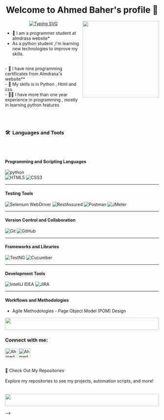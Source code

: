 <h1 align="center">Welcome to  Ahmed Baher's profile 👋 </h1>
<img width="250" align="right" src="https://c.tenor.com/_DOBjnGspYAAAAAM/code-coding.gif">

<p align="center">
<a href="https://git.io/typing-svg"><img src="https://readme-typing-svg.demolab.com?font=Fira+Code&pause=1000&color=EEC7E1&center=true&vCenter=true&random=false&width=435&lines=A+QA++%26+Testing+Engineer+.;Always+learn+new+things+!" alt="Typing SVG" /></a>
</p>

- 🏢 I am a programmer student at almdrasa website*
  <br>
-   As a python student ,I'm learning new technologies to improve my skills.
  <br>
- 🌱 I have nine programming certificates from Almdrasa's website**
  <br>
- 💬 My skills is in Python , Html and css.
  <br>
- 👨‍💻 I have more than one year experience in programming , mostly in learning python features


<br><br>


### 🛠 &nbsp;Languages and Tools
<br><br>

#### **Programming and Scripting Languages**  
![python](https://img.shields.io/badge/-python-%23F05032?style=flat-square&logo=python&logoColor=white)   
![HTML5](https://img.shields.io/badge/-HTML5-%23E44D27?style=flat-square&logo=html5&logoColor=white)  ![CSS3](https://img.shields.io/badge/-CSS3-%231572B6?style=flat-square&logo=css3)

---

#### **Testing Tools**  
![Selenium WebDriver](https://img.shields.io/badge/-Selenium%20WebDriver-43B02A?style=flat-square&logo=selenium&logoColor=white)  ![RestAssured](https://img.shields.io/badge/-RestAssured-%231B9AAA?style=flat-square&logo=api&logoColor=white) 
![Postman](https://img.shields.io/badge/-Postman-%23FF6C37?style=flat-square&logo=postman&logoColor=white)  ![JMeter](https://img.shields.io/badge/-Apache%20JMeter-5A545C?style=flat-square&logo=apache&logoColor=white)

---

#### **Version Control and Collaboration**  
![Git](https://img.shields.io/badge/-Git-%23F05032?style=flat-square&logo=git&logoColor=white)  ![GitHub](https://img.shields.io/badge/-GitHub-181717?style=flat-square&logo=github&logoColor=white)

---

#### **Frameworks and Libraries**  
![TestNG](https://img.shields.io/badge/-TestNG-%23181717?style=flat-square&logo=testng&logoColor=white)  ![Cucumber](https://img.shields.io/badge/-Cucumber-23D97D?style=flat-square&logo=cucumber&logoColor=white)

---

#### **Development Tools**  
![IntelliJ IDEA](https://img.shields.io/badge/-IntelliJ%20IDEA-000000?style=flat-square&logo=intellij-idea&logoColor=white)  ![JIRA](https://img.shields.io/badge/-JIRA-%230A64C9?style=flat-square&logo=jira&logoColor=white)

---

#### **Workflows and Methodologies**  
- Agile Methodologies  - Page Object Model (POM) Design  

 <img src="https://github.com/Govindv7555/Govindv7555/blob/main/49e76e0596857673c5c80c85b84394c1.gif" width=100% height=40px>

<h3 align="left">Connect with me:</h3>
<p align="left">
<a href="https://www.linkedin.com/in/samarsalh/" target="blank"><img align="center" src="https://raw.githubusercontent.com/rahuldkjain/github-profile-readme-generator/master/src/images/icons/Social/linked-in-alt.svg" alt="Ahmed Baher" height="30" width="40" /></a>
<a href="https://www.whatsapp.com/maybe.good.35/" target="blank"><img align="center" src="https://raw.githubusercontent.com/rahuldkjain/github-profile-readme-generator/master/src/images/icons/Social/facebook.svg" alt="Ahmed Baher" height="30" width="40" /></a>

<br>
<br>
<br>
 📂 Check Out My Repositories
<br>
<br>
Explore my repositories to see my projects, automation scripts, and more!
<br><br><br>
<img src="https://github.com/Govindv7555/Govindv7555/blob/main/49e76e0596857673c5c80c85b84394c1.gif" width=100% height=40px>


-->
